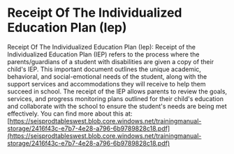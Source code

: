 # Receipt Of The Individualized Education Plan (Iep)
Receipt Of The Individualized Education Plan (Iep): Receipt of the Individualized Education Plan (IEP) refers to the process where the parents/guardians of a student with disabilities are given a copy of their child's IEP. This important document outlines the unique academic, behavioral, and social-emotional needs of the student, along with the support services and accommodations they will receive to help them succeed in school. The receipt of the IEP allows parents to review the goals, services, and progress monitoring plans outlined for their child's education and collaborate with the school to ensure the student's needs are being met effectively.
You can find more about this at: [https://seisprodtableswest.blob.core.windows.net/trainingmanual-storage/2416f43c-e7b7-4e28-a796-6b9789828c18.pdf](https://seisprodtableswest.blob.core.windows.net/trainingmanual-storage/2416f43c-e7b7-4e28-a796-6b9789828c18.pdf)